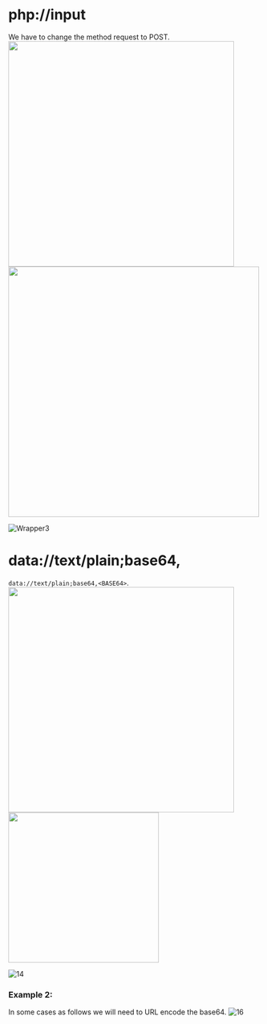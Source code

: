 # php://input
We have to change the method request to POST.<br />
<img src="https://github.com/alejandro-pentest/Hacking-Web/assets/161533623/5f3d5024-5d4a-4081-bdb3-a49adf45dea9" width="450">
<img src="https://github.com/alejandro-pentest/Hacking-Web/assets/161533623/2f535f36-3959-4767-b354-d69f19068336" width="500">


![Wrapper3](https://github.com/alejandro-pentest/Hacking-Web/assets/161533623/dedf5a5c-a25a-4ba8-89d6-7061ccb9a264)



# data://text/plain;base64,
`data://text/plain;base64,<BASE64>`.<br />
<img src="https://github.com/alejandro-pentest/Hacking-Web/assets/161533623/dae0bea9-c892-4dcf-b25c-063d2bce36d9" width="450">
<img src="https://github.com/alejandro-pentest/Hacking-Web/assets/161533623/41099e8f-01c0-43c0-83b1-7f422a8d4580" width="300">

![14](https://github.com/alejandro-pentest/Hacking-Web/assets/161533623/9299cecc-3ce8-415b-8580-af767f54be04)

### Example 2:
In some cases as follows we will need to URL encode the base64.
![16](https://github.com/alejandro-pentest/Hacking-Web/assets/161533623/f5300def-5c56-4065-9182-8ac3c251f5be)

